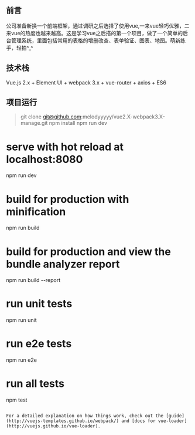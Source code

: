 ## 前言
公司准备新换一个前端框架，通过调研之后选择了使用vue,一来vue轻巧优雅，二来vue的热度也越来越高。这是学习vue之后搭的第一个项目，做了一个简单的后台管理系统，里面包括常用的表格的增删改查、表单验证、图表、地图。萌新练手，轻拍^_^
## 技术栈
Vue.js 2.x + Element UI + webpack 3.x + vue-router + axios + ES6
## 项目运行
> git clone git@github.com:melodyyyyy/vue2.X-webpack3.X-manage.git
> npm install
> npm run dev

# serve with hot reload at localhost:8080
npm run dev

# build for production with minification
npm run build

# build for production and view the bundle analyzer report
npm run build --report

# run unit tests
npm run unit

# run e2e tests
npm run e2e

# run all tests
npm test
```

For a detailed explanation on how things work, check out the [guide](http://vuejs-templates.github.io/webpack/) and [docs for vue-loader](http://vuejs.github.io/vue-loader).
